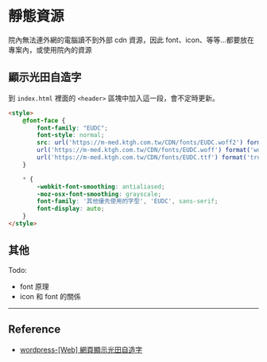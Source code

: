 # 靜態資源
院內無法連外網的電腦讀不到外部 cdn 資源，因此 font、icon、等等...都要放在專案內，或使用院內的資源
## 顯示光田自造字
到 `index.html` 裡面的 `<header>` 區塊中加入這一段，會不定時更新。
```html
<style>
	@font-face {
		font-family: "EUDC";
		font-style: normal;
		src: url('https://m-med.ktgh.com.tw/CDN/fonts/EUDC.woff2') format('woff2'),
		url('https://m-med.ktgh.com.tw/CDN/fonts/EUDC.woff') format('woff'),
		url('https://m-med.ktgh.com.tw/CDN/fonts/EUDC.ttf') format('truetype');
	}

	* {
		-webkit-font-smoothing: antialiased;
		-moz-osx-font-smoothing: grayscale;
		font-family: '其他優先使用的字型', 'EUDC', sans-serif;
		font-display: auto;
	}
</style>
```

## 其他
Todo: 
- font 原理  
- icon 和 font 的關係  
---
## Reference
- [wordpress-[Web] 網頁顯示光田自造字](https://wordpress.ktgh.com.tw/archives/1301)